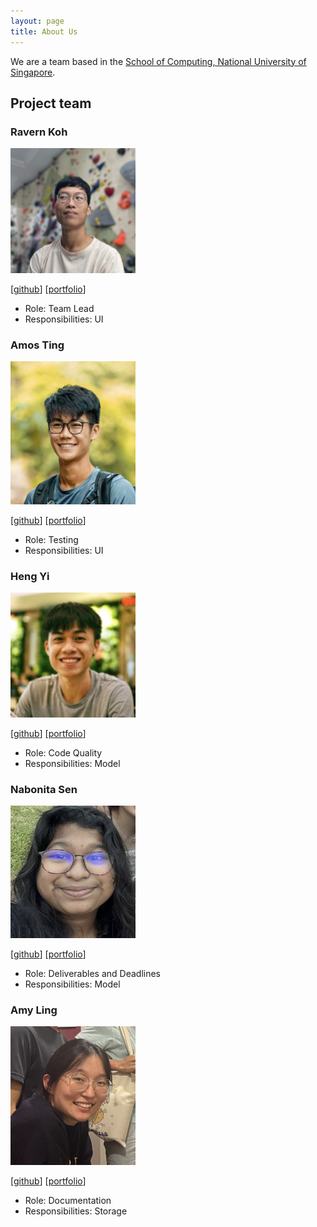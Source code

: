 ```yaml
---
layout: page
title: About Us
---
```


We are a team based in the [School of Computing, National University of Singapore](http://www.comp.nus.edu.sg).

## Project team

### Ravern Koh

<img src="images/ravern.png" width="200px">

[[github](https://github.com/ravern)]
[[portfolio](team/ravern.md)]

* Role: Team Lead
* Responsibilities: UI

### Amos Ting

<img src="images/amosting.png" width="200px">

[[github](http://github.com/amosting)]
[[portfolio](team/amosting.md)]

* Role: Testing
* Responsibilities: UI

### Heng Yi

<img src="images/lheng1.png" width="200px">

[[github](http://github.com/lheng1)] [[portfolio](team/lheng1.md)]

* Role: Code Quality
* Responsibilities: Model

### Nabonita Sen

<img src="images/nabonitasen.png" width="200px">

[[github](http://github.com/nabonitasen)]
[[portfolio](team/nabonitasen.md)]

* Role: Deliverables and Deadlines
* Responsibilities: Model

### Amy Ling

<img src="images/ylyma.png" width="200px">

[[github](http://github.com/ylyma)]
[[portfolio](team/ylyma.md)]

* Role: Documentation
* Responsibilities: Storage
